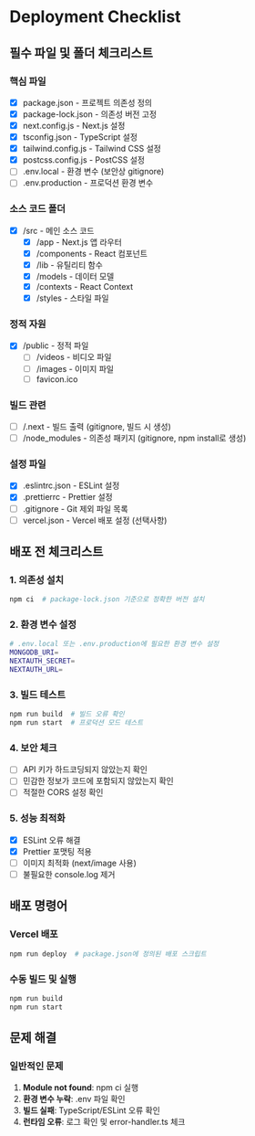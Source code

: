 # Deployment Checklist

## 필수 파일 및 폴더 체크리스트

### 핵심 파일
- [x] package.json - 프로젝트 의존성 정의
- [x] package-lock.json - 의존성 버전 고정
- [x] next.config.js - Next.js 설정
- [x] tsconfig.json - TypeScript 설정
- [x] tailwind.config.js - Tailwind CSS 설정
- [x] postcss.config.js - PostCSS 설정
- [ ] .env.local - 환경 변수 (보안상 gitignore)
- [ ] .env.production - 프로덕션 환경 변수

### 소스 코드 폴더
- [x] /src - 메인 소스 코드
  - [x] /app - Next.js 앱 라우터
  - [x] /components - React 컴포넌트
  - [x] /lib - 유틸리티 함수
  - [x] /models - 데이터 모델
  - [x] /contexts - React Context
  - [x] /styles - 스타일 파일

### 정적 자원
- [x] /public - 정적 파일
  - [ ] /videos - 비디오 파일
  - [ ] /images - 이미지 파일
  - [ ] favicon.ico

### 빌드 관련
- [ ] /.next - 빌드 출력 (gitignore, 빌드 시 생성)
- [ ] /node_modules - 의존성 패키지 (gitignore, npm install로 생성)

### 설정 파일
- [x] .eslintrc.json - ESLint 설정
- [x] .prettierrc - Prettier 설정
- [ ] .gitignore - Git 제외 파일 목록
- [ ] vercel.json - Vercel 배포 설정 (선택사항)

## 배포 전 체크리스트

### 1. 의존성 설치
```bash
npm ci  # package-lock.json 기준으로 정확한 버전 설치
```

### 2. 환경 변수 설정
```bash
# .env.local 또는 .env.production에 필요한 환경 변수 설정
MONGODB_URI=
NEXTAUTH_SECRET=
NEXTAUTH_URL=
```

### 3. 빌드 테스트
```bash
npm run build  # 빌드 오류 확인
npm run start  # 프로덕션 모드 테스트
```

### 4. 보안 체크
- [ ] API 키가 하드코딩되지 않았는지 확인
- [ ] 민감한 정보가 코드에 포함되지 않았는지 확인
- [ ] 적절한 CORS 설정 확인

### 5. 성능 최적화
- [x] ESLint 오류 해결
- [x] Prettier 포맷팅 적용
- [ ] 이미지 최적화 (next/image 사용)
- [ ] 불필요한 console.log 제거

## 배포 명령어

### Vercel 배포
```bash
npm run deploy  # package.json에 정의된 배포 스크립트
```

### 수동 빌드 및 실행
```bash
npm run build
npm run start
```

## 문제 해결

### 일반적인 문제
1. **Module not found**: npm ci 실행
2. **환경 변수 누락**: .env 파일 확인
3. **빌드 실패**: TypeScript/ESLint 오류 확인
4. **런타임 오류**: 로그 확인 및 error-handler.ts 체크